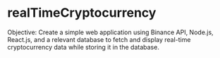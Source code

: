 # realTimeCryptocurrency
Objective: Create a simple web application using Binance API, Node.js, React.js, and a relevant database to fetch and display real-time cryptocurrency data while storing it in the database.
